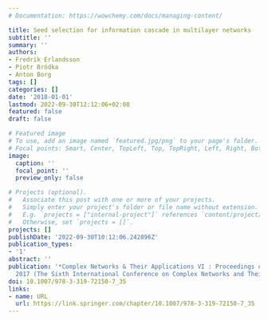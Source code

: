 ```yaml
---
# Documentation: https://wowchemy.com/docs/managing-content/

title: Seed selection for information cascade in multilayer networks
subtitle: ''
summary: ''
authors:
- Fredrik Erlandsson
- Piotr Bródka
- Anton Borg
tags: []
categories: []
date: '2018-01-01'
lastmod: 2022-09-30T12:12:06+02:00
featured: false
draft: false

# Featured image
# To use, add an image named `featured.jpg/png` to your page's folder.
# Focal points: Smart, Center, TopLeft, Top, TopRight, Left, Right, BottomLeft, Bottom, BottomRight.
image:
  caption: ''
  focal_point: ''
  preview_only: false

# Projects (optional).
#   Associate this post with one or more of your projects.
#   Simply enter your project's folder or file name without extension.
#   E.g. `projects = ["internal-project"]` references `content/project/deep-learning/index.md`.
#   Otherwise, set `projects = []`.
projects: []
publishDate: '2022-09-30T10:12:06.242896Z'
publication_types:
- '1'
abstract: ''
publication: '*Complex Networks & Their Applications VI : Proceedings of Complex Networks
  2017 (The Sixth International Conference on Complex Networks and Their Applications)*'
doi: 10.1007/978-3-319-72150-7_35
links:
- name: URL
  url: https://link.springer.com/chapter/10.1007/978-3-319-72150-7_35
---
```

